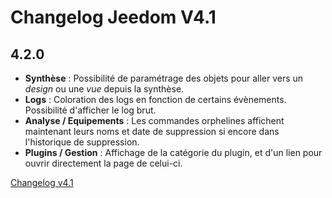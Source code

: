 # Changelog Jeedom V4.1

## 4.2.0

- **Synthèse** : Possibilité de paramétrage des objets pour aller vers un *design* ou une *vue* depuis la synthèse.
- **Logs** : Coloration des logs en fonction de certains évènements. Possibilité d'afficher le log brut.
- **Analyse / Equipements** : Les commandes orphelines affichent maintenant leurs noms et date de suppression si encore dans l'historique de suppression.
- **Plugins / Gestion** : Affichage de la catégorie du plugin, et d'un lien pour ouvrir directement la page de celui-ci.


[Changelog v4.1](/fr_FR/core/4.1/changelog)
